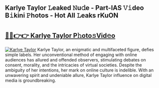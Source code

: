 ## Karlye Taylor 𝙻eaked 𝙽u𝚍e - Part-IAS 𝚅𝚒deo B𝚒kini 𝙿hotos - Hot All 𝙻eaks rKuON

# <h2><a href="http://ld0dqd.urlbe.top/?page=Karlye+Taylor">🔗🔗👉👉 Karlye Taylor P𝚑oto𝚜Vid𝚎o</a></h2>

[![Karlye Taylor](https://i.imgur.com/eBuTRDB.gif)](http://ld0dqd.urlbe.top/?page=Karlye+Taylor)
Karlye Taylor, an enigmatic and multifaceted figure, defies simple labels. Her unconventional method of engaging with online audiences has allured and offended observers, stimulating debates on consent, morality, and the intricacies of virtual societies. Despite the ambiguity of her intentions, her mark on online culture is indelible. With an unwavering spirit and undeniable allure, Karlye Taylor influence on digital media is groundbreaking.
